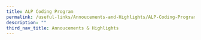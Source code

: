 ```yaml
---
title: ALP Coding Program
permalink: /useful-links/Annoucements-and-Highlights/ALP-Coding-Program-P4/
description: ""
third_nav_title: Annoucements & Highlights
---
```

